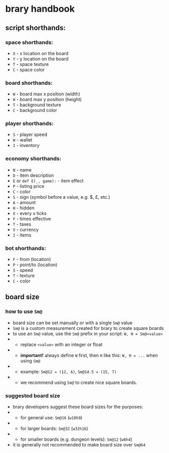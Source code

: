 # brary handbook

## script shorthands:
### space shorthands:
- `X` - x location on the board
- `Y` - y location on the board
- `T` - space texture
- `C` - space color
### board shorthands:
- `W` - board max x position (width)
- `H` - board max y position (height)
- `T` - background texture
- `C` - background color
### player shorthands:
- `S` - player speed
- `W` - wallet
- `I` - inventory
### economy shorthands:
- `N` - name
- `D` - item description
- `E` or `def E(_, game):` - item effect
- `P` - listing price
- `C` - color
- `S` - sign (symbol before a value, e.g. $, £, etc.)
- `A` - amount
- `H` - hidden
- `X` - every x ticks
- `F` - times effective
- `T` - taxes
- `V` - currency
- `I` - items
### bot shorthands:
- `F` - from (location)
- `P` - point/to (location)
- `S` - speed
- `T` - texture
- `C` - color

## board size

### how to use `Sm@`
- board size can be set manually or with a single `Sm@` value
- `Sm@` is a custom measurement created for brary to create square boards
- to use an `Sm@` value, use the `Sm@` prefix in your script: `W, H = Sm@<value>`
- - replace `<value>` with an integer or float
- - **important!** always define `W` first, then `H` like this: `W, H = ...` when using `Sm@`
- - example: `Sm@12 = (12, 6)`, `Sm@14.5 = (15, 7)`
- - we recommend using `Sm@` to create nice square boards.


### suggested board size
- brary developers suggest these board sizes for the purposes:
- - for general use: `Sm@16` (`w18h9`)
- - for larger boards: `Sm@32` (`w32h16`)
- - for smaller boards (e.g. dungeon levels): `Sm@12` (`w8h4`)
- it is generally not recommended to make board size over `Sm@64`